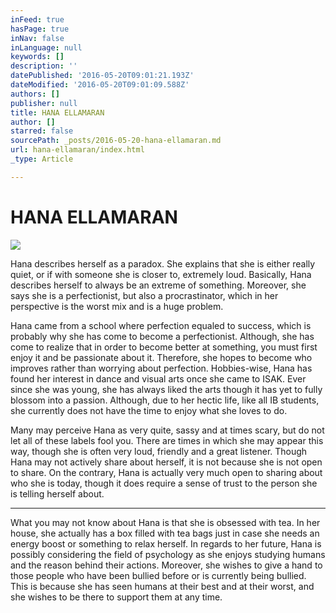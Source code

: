 ```yaml
---
inFeed: true
hasPage: true
inNav: false
inLanguage: null
keywords: []
description: ''
datePublished: '2016-05-20T09:01:21.193Z'
dateModified: '2016-05-20T09:01:09.588Z'
authors: []
publisher: null
title: HANA ELLAMARAN
author: []
starred: false
sourcePath: _posts/2016-05-20-hana-ellamaran.md
url: hana-ellamaran/index.html
_type: Article

---
```

# HANA ELLAMARAN
![](https://the-grid-user-content.s3-us-west-2.amazonaws.com/82ef65e2-599d-4b65-bf5e-d10d3973232b.jpg)

Hana describes herself as a paradox. She explains that she is either really quiet, or if with someone she is closer to, extremely loud. Basically, Hana describes herself to always be an extreme of something. Moreover, she says she is a perfectionist, but also a procrastinator, which in her perspective is the worst mix and is a huge problem. 

Hana came from a school where perfection equaled to success, which is probably why she has come to become a perfectionist. Although, she has come to realize that in order to become better at something, you must first enjoy it and be passionate about it. Therefore, she hopes to become who improves rather than worrying about perfection. Hobbies-wise, Hana has found her interest in dance and visual arts once she came to ISAK. Ever since she was young, she has always liked the arts though it has yet to fully blossom into a passion. Although, due to her hectic life, like all IB students, she currently does not have the time to enjoy what she loves to do. 

Many may perceive Hana as very quite, sassy and at times scary, but do not let all of these labels fool you. There are times in which she may appear this way, though she is often very loud, friendly and a great listener. Though Hana may not actively share about herself, it is not because she is not open to share. On the contrary, Hana is actually very much open to sharing about who she is today, though it does require a sense of trust to the person she is telling herself about. 

****

What you may not know about Hana is that she is obsessed with tea. In her house, she actually has a box filled with tea bags just in case she needs an energy boost or something to relax herself. In regards to her future, Hana is possibly considering the field of psychology as she enjoys studying humans and the reason behind their actions. Moreover, she wishes to give a hand to those people who have been bullied before or is currently being bullied. This is because she has seen humans at their best and at their worst, and she wishes to be there to support them at any time.